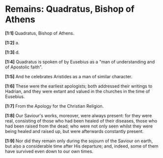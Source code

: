 # Remains: Quadratus, Bishop of Athens

**[1:1]** Quadratus, Bishop of Athens.

**[1:2]** a.

**[1:3]** d.

**[1:4]** Quadratus is spoken of by Eusebius as a "man of understanding and of Apostolic faith".

**[1:5]** And he celebrates Aristides as a man of similar character.

**[1:6]** These were the earliest apologists; both addressed their writings to Hadrian, and they were extant and valued in the churches in the time of Eusebius.

**[1:7]** From the Apology for the Christian Religion.

**[1:8]** Our Saviour's works, moreover, were always present:  for they were real, consisting of those who had been healed of their diseases, those who had been raised from the dead; who were not only seen whilst they were being healed and raised up, but were afterwards constantly present.

**[1:9]** Nor did they remain only during the sojourn of the Saviour on earth, but also a considerable time after His departure; and, indeed, some of them have survived even down to our own times.


